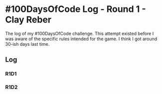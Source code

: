 # #100DaysOfCode Log - Round 1 - Clay Reber

The log of my #100DaysOfCode challenge. This attempt existed before I was aware of the specific rules intended for the game. I think I got around 30-ish days last time.

## Log

### R1D1 


### R1D2
